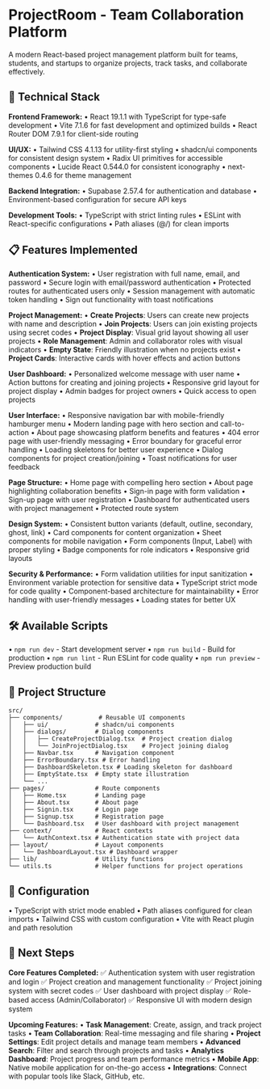 # ProjectRoom - Team Collaboration Platform

A modern React-based project management platform built for teams, students, and startups to organize projects, track tasks, and collaborate effectively.

## 🚀 Technical Stack

**Frontend Framework:**
• React 19.1.1 with TypeScript for type-safe development
• Vite 7.1.6 for fast development and optimized builds
• React Router DOM 7.9.1 for client-side routing

**UI/UX:**
• Tailwind CSS 4.1.13 for utility-first styling
• shadcn/ui components for consistent design system
• Radix UI primitives for accessible components
• Lucide React 0.544.0 for consistent iconography
• next-themes 0.4.6 for theme management

**Backend Integration:**
• Supabase 2.57.4 for authentication and database
• Environment-based configuration for secure API keys

**Development Tools:**
• TypeScript with strict linting rules
• ESLint with React-specific configurations
• Path aliases (@/) for clean imports

## 📋 Features Implemented

**Authentication System:**
• User registration with full name, email, and password
• Secure login with email/password authentication
• Protected routes for authenticated users only
• Session management with automatic token handling
• Sign out functionality with toast notifications

**Project Management:**
• **Create Projects**: Users can create new projects with name and description
• **Join Projects**: Users can join existing projects using secret codes
• **Project Display**: Visual grid layout showing all user projects
• **Role Management**: Admin and collaborator roles with visual indicators
• **Empty State**: Friendly illustration when no projects exist
• **Project Cards**: Interactive cards with hover effects and action buttons

**User Dashboard:**
• Personalized welcome message with user name
• Action buttons for creating and joining projects
• Responsive grid layout for project display
• Admin badges for project owners
• Quick access to open projects

**User Interface:**
• Responsive navigation bar with mobile-friendly hamburger menu
• Modern landing page with hero section and call-to-action
• About page showcasing platform benefits and features
• 404 error page with user-friendly messaging
• Error boundary for graceful error handling
• Loading skeletons for better user experience
• Dialog components for project creation/joining
• Toast notifications for user feedback

**Page Structure:**
• Home page with compelling hero section
• About page highlighting collaboration benefits
• Sign-in page with form validation
• Sign-up page with user registration
• Dashboard for authenticated users with project management
• Protected route system

**Design System:**
• Consistent button variants (default, outline, secondary, ghost, link)
• Card components for content organization
• Sheet components for mobile navigation
• Form components (Input, Label) with proper styling
• Badge components for role indicators
• Responsive grid layouts

**Security & Performance:**
• Form validation utilities for input sanitization
• Environment variable protection for sensitive data
• TypeScript strict mode for code quality
• Component-based architecture for maintainability
• Error handling with user-friendly messages
• Loading states for better UX

## 🛠️ Available Scripts

• `npm run dev` - Start development server
• `npm run build` - Build for production
• `npm run lint` - Run ESLint for code quality
• `npm run preview` - Preview production build

## 📁 Project Structure

```
src/
├── components/          # Reusable UI components
│   ├── ui/             # shadcn/ui components
│   ├── dialogs/        # Dialog components
│   │   ├── CreateProjectDialog.tsx  # Project creation dialog
│   │   └── JoinProjectDialog.tsx    # Project joining dialog
│   ├── Navbar.tsx      # Navigation component
│   ├── ErrorBoundary.tsx # Error handling
│   ├── DashboardSkeleton.tsx # Loading skeleton for dashboard
│   ├── EmptyState.tsx  # Empty state illustration
│   └── ...
├── pages/              # Route components
│   ├── Home.tsx        # Landing page
│   ├── About.tsx       # About page
│   ├── Signin.tsx      # Login page
│   ├── Signup.tsx      # Registration page
│   └── Dashboard.tsx   # User dashboard with project management
├── context/            # React contexts
│   └── AuthContext.tsx # Authentication state with project data
├── layout/             # Layout components
│   └── DashboardLayout.tsx # Dashboard wrapper
├── lib/                # Utility functions
└── utils.ts            # Helper functions for project operations
```

## 🔧 Configuration

• TypeScript with strict mode enabled
• Path aliases configured for clean imports
• Tailwind CSS with custom configuration
• Vite with React plugin and path resolution

## 🎯 Next Steps

**Core Features Completed:**
✅ Authentication system with user registration and login
✅ Project creation and management functionality
✅ Project joining system with secret codes
✅ User dashboard with project display
✅ Role-based access (Admin/Collaborator)
✅ Responsive UI with modern design system

**Upcoming Features:**
• **Task Management**: Create, assign, and track project tasks
• **Team Collaboration**: Real-time messaging and file sharing
• **Project Settings**: Edit project details and manage team members
• **Advanced Search**: Filter and search through projects and tasks
• **Analytics Dashboard**: Project progress and team performance metrics
• **Mobile App**: Native mobile application for on-the-go access
• **Integrations**: Connect with popular tools like Slack, GitHub, etc.
